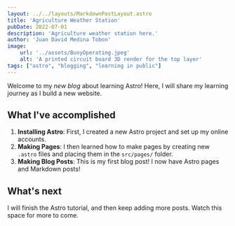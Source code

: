 ```yaml
---
layout: ../../layouts/MarkdownPostLayout.astro
title: 'Agriculture Weather Station'
pubDate: 2022-07-01
description: 'Agriculture weather station here.'
author: 'Juan David Medina Tobon'
image:
    url: '../assets/BuoyOperating.jpeg'
    alt: 'A printed circuit board 3D render for the top layer'
tags: ["astro", "blogging", "learning in public"]
---
```

Welcome to my _new blog_ about learning Astro! Here, I will share my learning journey as I build a new website.

## What I've accomplished

1. **Installing Astro**: First, I created a new Astro project and set up my online accounts.
2. **Making Pages**: I then learned how to make pages by creating new `.astro` files and placing them in the `src/pages/` folder.
3. **Making Blog Posts**: This is my first blog post! I now have Astro pages and Markdown posts!

## What's next

I will finish the Astro tutorial, and then keep adding more posts. Watch this space for more to come.